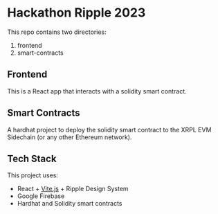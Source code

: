 # Hackathon Ripple 2023

This repo contains two directories:

1. frontend
2. smart-contracts

## Frontend

This is a React app that interacts with a solidity smart contract.

## Smart Contracts

A hardhat project to deploy the solidity smart contract to the XRPL EVM Sidechain (or any other Ethereum network).

## Tech Stack

This project uses:

- React + [Vite.js](https://vitejs.dev/) + Ripple Design System
- Google Firebase
- Hardhat and Solidity smart contracts